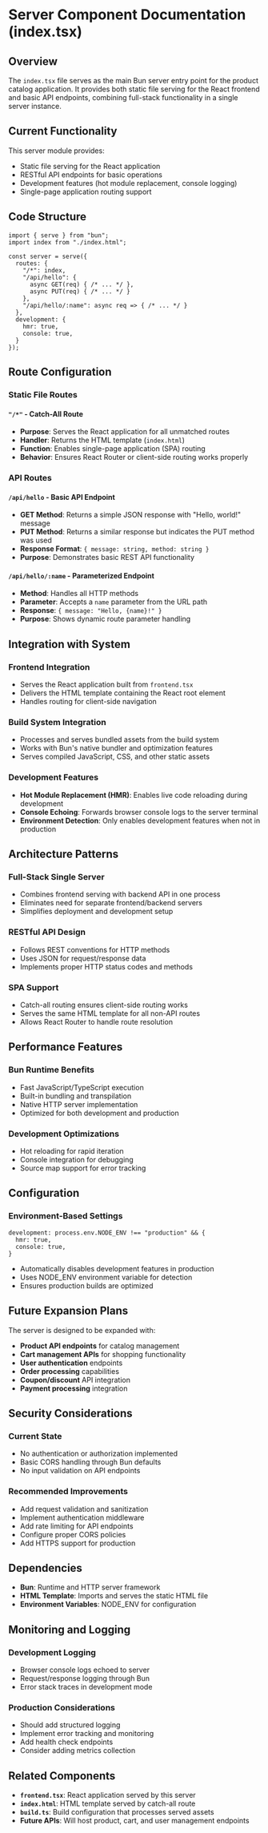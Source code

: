 # Server Component Documentation (index.tsx)

## Overview

The `index.tsx` file serves as the main Bun server entry point for the product catalog application. It provides both static file serving for the React frontend and basic API endpoints, combining full-stack functionality in a single server instance.

## Current Functionality

This server module provides:
- Static file serving for the React application
- RESTful API endpoints for basic operations
- Development features (hot module replacement, console logging)
- Single-page application routing support

## Code Structure

```tsx
import { serve } from "bun";
import index from "./index.html";

const server = serve({
  routes: {
    "/*": index,
    "/api/hello": {
      async GET(req) { /* ... */ },
      async PUT(req) { /* ... */ }
    },
    "/api/hello/:name": async req => { /* ... */ }
  },
  development: {
    hmr: true,
    console: true,
  }
});
```

## Route Configuration

### Static File Routes

#### `"/*"` - Catch-All Route
- **Purpose**: Serves the React application for all unmatched routes
- **Handler**: Returns the HTML template (`index.html`)
- **Function**: Enables single-page application (SPA) routing
- **Behavior**: Ensures React Router or client-side routing works properly

### API Routes

#### `/api/hello` - Basic API Endpoint
- **GET Method**: Returns a simple JSON response with "Hello, world!" message
- **PUT Method**: Returns a similar response but indicates the PUT method was used
- **Response Format**: `{ message: string, method: string }`
- **Purpose**: Demonstrates basic REST API functionality

#### `/api/hello/:name` - Parameterized Endpoint  
- **Method**: Handles all HTTP methods
- **Parameter**: Accepts a `name` parameter from the URL path
- **Response**: `{ message: "Hello, {name}!" }`
- **Purpose**: Shows dynamic route parameter handling

## Integration with System

### Frontend Integration
- Serves the React application built from `frontend.tsx`
- Delivers the HTML template containing the React root element
- Handles routing for client-side navigation

### Build System Integration
- Processes and serves bundled assets from the build system
- Works with Bun's native bundler and optimization features
- Serves compiled JavaScript, CSS, and other static assets

### Development Features
- **Hot Module Replacement (HMR)**: Enables live code reloading during development
- **Console Echoing**: Forwards browser console logs to the server terminal
- **Environment Detection**: Only enables development features when not in production

## Architecture Patterns

### Full-Stack Single Server
- Combines frontend serving with backend API in one process
- Eliminates need for separate frontend/backend servers
- Simplifies deployment and development setup

### RESTful API Design
- Follows REST conventions for HTTP methods
- Uses JSON for request/response data
- Implements proper HTTP status codes and methods

### SPA Support
- Catch-all routing ensures client-side routing works
- Serves the same HTML template for all non-API routes
- Allows React Router to handle route resolution

## Performance Features

### Bun Runtime Benefits
- Fast JavaScript/TypeScript execution
- Built-in bundling and transpilation
- Native HTTP server implementation
- Optimized for both development and production

### Development Optimizations
- Hot reloading for rapid iteration
- Console integration for debugging
- Source map support for error tracking

## Configuration

### Environment-Based Settings
```tsx
development: process.env.NODE_ENV !== "production" && {
  hmr: true,
  console: true,
}
```
- Automatically disables development features in production
- Uses NODE_ENV environment variable for detection
- Ensures production builds are optimized

## Future Expansion Plans

The server is designed to be expanded with:
- **Product API endpoints** for catalog management
- **Cart management APIs** for shopping functionality  
- **User authentication** endpoints
- **Order processing** capabilities
- **Coupon/discount** API integration
- **Payment processing** integration

## Security Considerations

### Current State
- No authentication or authorization implemented
- Basic CORS handling through Bun defaults
- No input validation on API endpoints

### Recommended Improvements
- Add request validation and sanitization
- Implement authentication middleware  
- Add rate limiting for API endpoints
- Configure proper CORS policies
- Add HTTPS support for production

## Dependencies

- **Bun**: Runtime and HTTP server framework
- **HTML Template**: Imports and serves the static HTML file
- **Environment Variables**: NODE_ENV for configuration

## Monitoring and Logging

### Development Logging
- Browser console logs echoed to server
- Request/response logging through Bun
- Error stack traces in development mode

### Production Considerations
- Should add structured logging
- Implement error tracking and monitoring
- Add health check endpoints
- Consider adding metrics collection

## Related Components

- **`frontend.tsx`**: React application served by this server
- **`index.html`**: HTML template served by catch-all route
- **`build.ts`**: Build configuration that processes served assets
- **Future APIs**: Will host product, cart, and user management endpoints